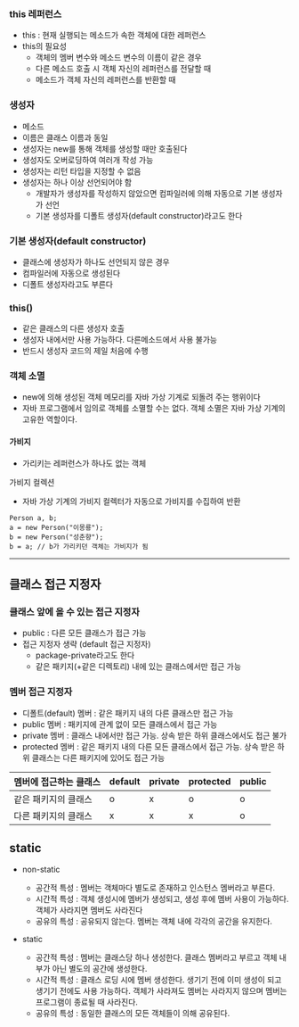 ### this 레퍼런스
- this : 현재 실행되는 메소드가 속한 객체에 대한 레퍼런스
- this의 필요성
	- 객체의 멤버 변수와 메소드 변수의 이름이 같은 경우
	- 다른 메소드 호출 시 객체 자신의 레퍼런스를 전달할 때
	- 메소드가 객체 자신의 레퍼런스를 반환할 때

### 생성자
- 메소드
- 이름은 클래스 이름과 동일
- 생성자는 new를 통해 객체를 생성할 때만 호출된다
- 생성자도 오버로딩하여 여러개 작성 가능
- 생성자는 리턴 타입을 지정할 수 없음
- 생성자는 하나 이상 선언되어야 함
	- 개발자가 생성자를 작성하지 않았으면 컴파일러에 의해 자동으로 기본 생성자가 선언
	- 기본 생성자를 디폴트 생성자(default constructor)라고도 한다

### 기본 생성자(default constructor)
- 클래스에 생성자가 하나도 선언되지 않은 경우
- 컴파일러에 자동으로 생성된다
- 디폴트 생성자라고도 부른다

### this()
- 같은 클래스의 다른 생성자 호출
- 생성자 내에서만 사용 가능하다. 다른메소드에서 사용 불가능
- 반드시 생성자 코드의 제일 처음에 수행

### 객체 소멸
- new에 의해 생성된 객체 메모리를 자바 가상 기계로 되돌려 주는 행위이다
- 자바 프로그램에서 임의로 객체를 소멸할 수는 없다. 객체 소멸은 자바 가상 기계의 고유한 역할이다.

#### 가비지
- 가리키는 레퍼런스가 하나도 없는 객체

가비지 컬렉션
- 자바 가상 기계의 가비지 컬렉터가 자동으로 가비지를 수집하여 반환
```
Person a, b;
a = new Person("이몽룡");
b = new Person("성춘향");
b = a; // b가 가리키던 객체는 가비지가 됨
```

---
## 클래스 접근 지정자
### 클래스 앞에 올 수 있는 접근 지정자
- public : 다른 모든 클래스가 접근 가능
- 접근 지정자 생략 (default 접근 지정자)
	- package-private라고도 한다
	- 같은 패키지(+같은 디렉토리) 내에 있는 클래스에서만 접근 가능

### 멤버 접근 지정자
- 디폴트(default) 멤버 : 같은 패키지 내의 다른 클래스만 접근 가능
- public 멤버 : 패키지에 관계 없이 모든 클래스에서 접근 가능
- private 멤버 : 클래스 내에서만 접근 가능. 상속 받은 하위 클래스에서도 접근 불가
- protected 멤버 : 같은 패키지 내의 다른 모든 클래스에서 접근 가능. 상속 받은 하위 클래스는 다른 패키지에 있어도 접근 가능

멤버에 접근하는 클래스 | default | private | protected | public
--|--|--|--|--
같은 패키지의 클래스 | o | x | o | o
다른 패키지의 클래스 | x | x | x | o

## static
- non-static
	- 공간적 특성 : 멤버는 객체마다 별도로 존재하고 인스턴스 멤버라고 부른다.
	- 시간적 특성 : 객체 생성시에 멤버가 생성되고, 생성 후에 멤버 사용이 가능하다. 객체가 사라지면 멤버도 사라진다
	- 공유의 특성 : 공유되지 않는다. 멤버는 객체 내에 각각의 공간을 유지한다.

- static
	- 공간적 특성 : 멤버는 클래스당 하나 생성한다. 클래스 멤버라고 부르고 객체 내부가 아닌 별도의 공간에 생성한다.
	- 시간적 특성 : 클래스 로딩 시에 멤버 생성한다. 생기기 전에 이미 생성이 되고 생기기 전에도 사용 가능하다. 객체가 사라져도 멤버는 사라지지 않으며 멤버는 프로그램이 종료될 때 사라진다.
	- 공유의 특성 : 동일한 클래스의 모든 객체들이 의해 공유된다.
